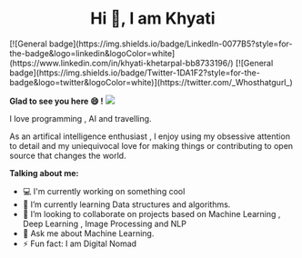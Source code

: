 <h1 align="center">
Hi 👋, I am Khyati
</h1>
[![General badge](https://img.shields.io/badge/LinkedIn-0077B5?style=for-the-badge&logo=linkedin&logoColor=white](https://www.linkedin.com/in/khyati-khetarpal-bb8733196/) [![General badge](https://img.shields.io/badge/Twitter-1DA1F2?style=for-the-badge&logo=twitter&logoColor=white)](https://twitter.com/_Whosthatgurl_)

**Glad to see you here :smile: !**  ![](https://komarev.com/ghpvc/?username=learner2102&label=Vistors)

I love programming , AI and travelling.

As an artifical intelligence enthusiast , I enjoy using my obsessive attention to detail and my uniequivocal love for making things or contributing to open source that changes the world.

<!--
**learner2102/learner2102** is a ✨ _special_ ✨ repository because its `README.md` (this file) appears on your GitHub profile.-->

**Talking about me:**
-  :computer: I'm currently working on something cool
- 🌱 I’m currently learning Data structures and algorithms.
- 👯 I’m looking to collaborate on projects based on Machine Learning , Deep Learning , Image Processing and NLP
- 💬 Ask me about Machine Learning.
- ⚡ Fun fact: I am Digital Nomad

